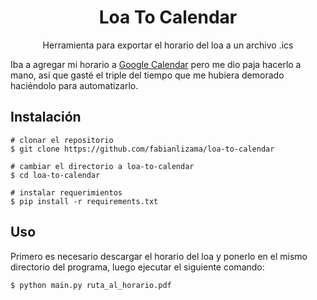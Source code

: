 <h1 align=center>
Loa To Calendar
</h1>
<p align=center>
<span>Herramienta para exportar el horario del loa a un archivo .ics</span>
<br>
</p>
<span>
Iba a agregar mi horario a <a href="https://calendar.google.com/">Google Calendar</a> pero me dio paja hacerlo a mano, así que gasté el triple del tiempo que me hubiera demorado haciéndolo para automatizarlo.
</span>


## Instalación
```console
# clonar el repositorio
$ git clone https://github.com/fabianlizama/loa-to-calendar

# cambiar el directorio a loa-to-calendar
$ cd loa-to-calendar

# instalar requerimientos
$ pip install -r requirements.txt
```
## Uso
Primero es necesario descargar el horario del loa y ponerlo en el mismo directorio del programa, luego ejecutar el siguiente comando:
```console
$ python main.py ruta_al_horario.pdf
```
